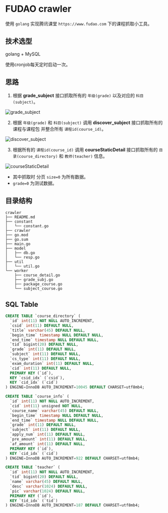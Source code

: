 # FUDAO crawler

使用 `golang` 实现腾讯课堂 `https://www.fudao.com` 下的课程抓取小工具。

## 技术选型

golang + MySQL

使用cronjob每天定时启动一次。

## 思路
1. 根据 **grade_subject** 接口抓取所有的 `年级(grade)` 以及对应的 `科目(subject)`。

![grade_subject](https://imgkr.cn-bj.ufileos.com/edef032b-b172-4182-a7ef-8daca8a5a4f5.png)

2. 根据 `年级(grade)` 和 `科目(subject)` 调用 **discover_subject** 接口抓取所有的课程与课程包 并整合所有 `课程id(course_id)`。

![discover_subject](https://imgkr.cn-bj.ufileos.com/75d7afae-7065-418a-8b0d-3ae29d8fb79d.png)

3. 根据所有的 `课程id(course_id)` 调用 **courseStaticDetail** 接口抓取所有的 `目录(course_directory)` 和 `教师(teacher)` 信息。

![courseStaticDetail](https://imgkr.cn-bj.ufileos.com/c4f1d3c3-4014-47e2-a969-3e795bd0d033.png)

- 其中抓取时 分页 `size=0` 为所有数据。
- `grade=0` 为测试数据。

## 目录结构

```
crawler
├── README.md
├── constant
│   └── constant.go
├── crawler
├── go.mod
├── go.sum
├── main.go
├── model
│   ├── db.go
│   └── resp.go
├── util
│   └── util.go
└── worker
    ├── course_detail.go
    ├── grade_subj.go
    ├── package_course.go
    └── subject_course.go
```

## SQL Table
``` sql
CREATE TABLE `course_directory` (
  `id` int(11) NOT NULL AUTO_INCREMENT,
  `csid` int(11) DEFAULT NULL,
  `title` varchar(45) DEFAULT NULL,
  `begin_time` timestamp NULL DEFAULT NULL,
  `end_time` timestamp NULL DEFAULT NULL,
  `tid` bigint(20) DEFAULT NULL,
  `grade` int(11) DEFAULT NULL,
  `subject` int(11) DEFAULT NULL,
  `cs_type` int(11) DEFAULT NULL,
  `exam_duration` int(11) DEFAULT NULL,
  `cid` int(11) DEFAULT NULL,
  PRIMARY KEY (`id`),
  KEY `csid_idx` (`csid`),
  KEY `cid_idx` (`cid`)
) ENGINE=InnoDB AUTO_INCREMENT=10045 DEFAULT CHARSET=utf8mb4;

CREATE TABLE `course_info` (
  `id` int(11) NOT NULL AUTO_INCREMENT,
  `cid` int(11) unsigned NOT NULL,
  `course_name` varchar(45) DEFAULT NULL,
  `begin_time` timestamp NULL DEFAULT NULL,
  `end_time` timestamp NULL DEFAULT NULL,
  `grade` int(11) DEFAULT NULL,
  `subject` int(11) DEFAULT NULL,
  `apply_num` int(11) DEFAULT NULL,
  `pre_amount` int(11) DEFAULT NULL,
  `af_amount` int(11) DEFAULT NULL,
  PRIMARY KEY (`id`),
  KEY `cid_idx` (`cid`)
) ENGINE=InnoDB AUTO_INCREMENT=922 DEFAULT CHARSET=utf8mb4;

CREATE TABLE `teacher` (
  `id` int(11) NOT NULL AUTO_INCREMENT,
  `tid` bigint(20) DEFAULT NULL,
  `name` varchar(45) DEFAULT NULL,
  `desc` varchar(1024) DEFAULT NULL,
  `pic` varchar(1024) DEFAULT NULL,
  PRIMARY KEY (`id`),
  KEY `tid_idx` (`tid`)
) ENGINE=InnoDB AUTO_INCREMENT=187 DEFAULT CHARSET=utf8mb4;
```